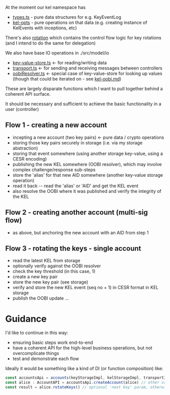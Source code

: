 At the moment our kel namespace has
 * [types.ts](./types.ts) - pure data structures for e.g. KeyEventLog 
 * [kel-opts](./kel-opts.ts) - pure operations on that data (e.g. creating instance of KelEvents with inceptions, etc)


There's also [rotation](./rotation/rotate-keys.ts) which contains the control flow logic for key rotations (and I intend to do the same for delegation) 

We also have base IO operations in ./src/model/io
 * [key-value-store.ts](./../io/key-value-store.ts) <- for reading/writing data 
 * [transport.ts](../io/transport.ts) <- for sending and receiving messages between controllers 
 * [oobiResolver.ts](../io/oobiResolver.ts) <- special case of key-value-store for looking up values (though that could be iterated on - see [kel-oobi.md](./docs/kel-oobi.md))
 
 These are largely disparate functions which I want to pull together behind a coherent API surface. 
 
 It should be necessary and sufficient to achieve the basic functionality in a user (controller) 
 
 ## Flow 1 - creating a new account
  * incepting a new account (two key pairs) <- pure data / crypto operations
  * storing those key pairs securely in storage (i.e. via my storage abstraction)
  * storing that event somewhere (using another storage key-value, using a CESR encoding)
  * publishing the new KEL somewhere (OOBI resolver), which may involve complex challenge/response sub-steps
  * store the 'alias' for that new AID somewhere (another key-value storage operation)
  * read it back -- read the 'alias' or 'AID' and get the KEL event
  * also resolve the OOBI where it was published and verify the integrity of the KEL
  
## Flow 2 - creating another account (multi-sig flow) 
 * as above, but anchoring the new account with an AID from step 1 
 
## Flow 3 - rotating the keys - single account
 * read the latest KEL from storage
 * optionally verify against the OOBI resolver
 * check the key threshold (in this case, 1)
 * create a new key pair
 * store the new key pair (see storage)
 * verify and store the new KEL event (seq no + 1) in CESR format in KEL storage
 * publish the OOBI update ... 
 

 # Guidance
 I'd like to continue in this way:
  * ensuring basic steps work end-to-end
  * have a coherent API for the high-level business operations, but not overcomplicate things
  * test and demonstrate each flow
  
Ideally it would be something like a kind of DI (or function composition) like:

```ts
const accountsApi = accounts(keyStorageImpl, kelStorageImpl, transportImpl)
const alice : AccountAPI = accountsApi.createAccount(alice) // other variations - optional parameters for first keys, etc
const result = alice.rotateKeys() // optional 'next key' param, otherwise generated and stored automatically
```